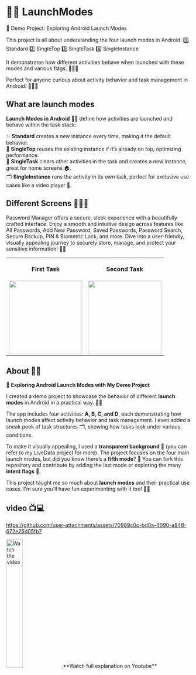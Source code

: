 ﻿# 🚀🌟 LaunchModes

🚀 Demo Project: Exploring Android Launch Modes

This project is all about understanding the four launch modes in Android:
1️⃣ Standard
2️⃣ SingleTop
3️⃣ SingleTask
4️⃣ SingleInstance

It demonstrates how different activities behave when launched with these modes and various flags. 🧑‍💻✨

Perfect for anyone curious about activity behavior and task management in Android! 👨‍🏫📱

## What are launch modes 

**Launch Modes in Android** 🚀📱 define how activities are launched and behave within the task stack:

✨ **Standard** creates a new instance every time, making it the default behavior.  
🔄 **SingleTop** reuses the existing instance if it’s already on top, optimizing performance.  
🧹 **SingleTask** clears other activities in the task and creates a new instance, great for home screens 🏠.  
🗂️ **SingleInstance** runs the activity in its own task, perfect for exclusive use cases like a video player 🎥.


## Different Screens 📱📲📳

Password Manager  offers a secure, sleek experience with a beautifully crafted interface. Enjoy a smooth and intuitive design across features like All Passwords, Add New Password, Saved Passwords, Password Search, Secure Backup, PIN & Biometric Lock, and more. Dive into a user-friendly, visually appealing journey to securely store, manage, and protect your sensitive information! 🔐✨

<table style="width:100%">
  <tr>
    <th><p p align="center"> First Task  </p> </th>
    <th><p p align="center"> Second Task </p></th>
  </tr>
  <tr>
    <td><div  align="center"><img src = "./assets/home.png" width="200px" /> </div></td>
    <td><div  align="center"><img src = "./assets/sideview.png" width="200px" /> </div></td>
  </tr>

</table>


## About 🔐✨


🚀 **Exploring Android Launch Modes with My Demo Project**

I created a demo project to showcase the behavior of different **launch modes** in Android in a practical way. 📱✨

The app includes four activities: **A, B, C, and D**, each demonstrating how launch modes affect activity behavior and task management. I even added a sneak peek of task structures 🗂️, showing how tasks look under various conditions.

To make it visually appealing, I used a **transparent background** 🌈 (you can refer to my LiveData project for more). The project focuses on the four main launch modes, but did you know there’s a **fifth mode**? 🤔 You can fork this repository and contribute by adding the last mode or exploring the many **intent flags** 🎯.

This project taught me so much about **launch modes** and their practical use cases. I'm sure you'll have fun experimenting with it too! 🌟✨



## video 📺💻

https://github.com/user-attachments/assets/70989c0c-bd0a-4090-a848-672e25d05fb7

<a href="https://www.youtube.com/watch?v=wA-X0kbzldQ" target="_blank" >
  <img src="https://www.logo.wine/a/logo/YouTube/YouTube-Icon-Full-Color-Logo.wine.svg" alt="Watch the video" style="width:30%;">
</a>
**Watch full explanation on Youtube**

